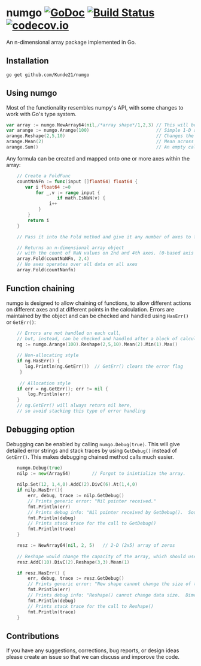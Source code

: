 # numgo [![GoDoc](https://godoc.org/github.com/Kunde21/numgo?status.svg)](https://godoc.org/github.com/Kunde21/numgo) [![Build Status](https://travis-ci.org/Kunde21/numgo.svg?branch=master)](https://travis-ci.org/Kunde21/numgo) [![codecov.io](https://codecov.io/github/Kunde21/numgo/coverage.svg?branch=master)](https://codecov.io/github/Kunde21/numgo?branch=master)

An n-dimensional array package implemented in Go.  

## Installation 

```
go get github.com/Kunde21/numgo
```

## Using numgo

Most of the functionality resembles numpy's API, with some changes to work with Go's type system.  

```go
var array := numgo.NewArray64(nil,/*array shape*/1,2,3)	// This will be filled with zeros by default
var arange := numgo.Arange(100)                         // Simple 1-D array filled with incrementing numbers
arange.Reshape(2,5,10)                                  // Changes the shape from 1-D to 3-D
arange.Mean(2)                                          // Mean across axis 2, returning a 2-D (2x5) array
arange.Sum()                                            // An empty call operates over all data on all axes
```

Any formula can be created and mapped onto one or more axes within the array:

```go
	// Create a FoldFunc
	countNaNFn := func(input []float64) float64 {
	   var i float64 :=0
	       for _,v := range input {
	       	       if math.IsNaN(v) {
				i++
			}
		}
		return i
	}

	// Pass it into the Fold method and give it any number of axes to fold over

	// Returns an n-dimensional array object 
	// with the count of NaN values on 2nd and 4th axes. (0-based axis count)
	array.Fold(countNaNFn, 2,4) 
	// No axes operates over all data on all axes
	array.Fold(countNanfn)
```

## Function chaining

numgo is designed to allow chaining of functions, to allow different actions on different axes and at different points in the calculation.  Errors are maintained by the object and can be checked and handled using `HasErr()` or `GetErr()`:

```go
	// Errors are not handled on each call, 
	// but, instead, can be checked and handled after a block of calculations
	ng := numgo.Arange(100).Reshape(2,5,10).Mean(2).Min(1).Max()
	
	// Non-allocating style
	if ng.HasErr() {
	   log.Println(ng.GetErr())  // GetErr() clears the error flag
	 }
	   
	 // Allocation style
	if err = ng.GetErr(); err != nil {  
		log.Println(err)
	}
	// ng.GetErr() will always return nil here, 
	// so avoid stacking this type of error handling 
```

## Debugging option

Debugging can be enabled by calling `numgo.Debug(true)`.  This will give detailed error strings and stack traces by using `GetDebug()` instead of `GetErr()`.  This makes debugging chained method calls much easier.

```go
	numgo.Debug(true)
	nilp := new(Array64)		// Forgot to inintialize the array.
	
	nilp.Set(12, 1,4,0).AddC(2).DivC(6).At(1,4,0)
	if nilp.HasErr(){
		err, debug, trace := nilp.GetDebug()
		// Prints generic error: "Nil pointer received."
		fmt.Println(err)
		// Prints debug info: "Nil pointer received by GetDebug().  Source array was not initialized."
		fmt.Println(debug)
		// Prints stack trace for the call to GetDebug()
		fmt.Println(trace)
	}

	resz := NewArray64(nil, 2, 5)   // 2-D (2x5) array of zeros
	
	// Reshape would change the capacity of the array, which should use Resize
	resz.AddC(10).DivC(2).Reshape(3,3).Mean(1)  

	if resz.HasErr() {
	   	err, debug, trace := resz.GetDebug()
		// Prints generic error: "New shape cannot change the size of the array."
		fmt.Println(err)
		// Prints debug info: "Reshape() cannot change data size.  Dimensions: [2,5] reshape: [3,3]"
		fmt.Println(debug)
		// Prints stack trace for the call to Reshape()
		fmt.Println(trace)
	}

```

## Contributions

If you have any suggestions, corrections, bug reports, or design ideas please create an issue so that we can discuss and imporove the code.  
